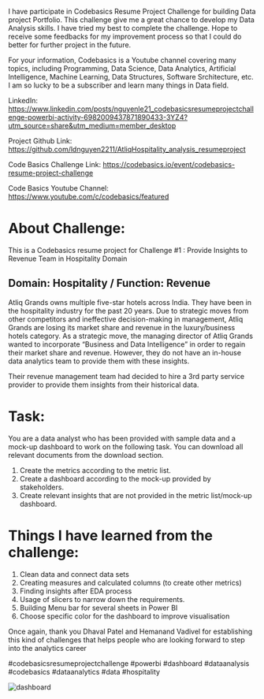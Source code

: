 I have participate in Codebasics Resume Project Challenge for building Data project Portfolio. This challenge give me a great chance to develop my Data Analysis skills. I have tried my best to complete the challenge. Hope to receive some feedbacks for my improvement process so that I could do better for further project in the future.

For your information, Codebasics is a Youtube channel covering many topics, including Programming, Data Science, Data Analytics, Artificial Intelligence, Machine Learning, Data Structures, Software Srchitecture, etc. I am so lucky to be a subscriber and learn many things in Data field.

LinkedIn: https://www.linkedin.com/posts/nguyenle21_codebasicsresumeprojectchallenge-powerbi-activity-6982009437871890433-3YZ4?utm_source=share&utm_medium=member_desktop

Project Github Link: https://github.com/ldnguyen2211/AtliqHospitality_analysis_resumeproject

Code Basics Challenge Link: https://codebasics.io/event/codebasics-resume-project-challenge

Code Basics Youtube Channel: https://www.youtube.com/c/codebasics/featured

# About Challenge:
This is a Codebasics resume project for Challenge #1 : Provide Insights to Revenue Team in Hospitality Domain

## Domain:  Hospitality       / Function: Revenue

Atliq Grands owns multiple five-star hotels across India. They have been in the hospitality industry for the past 20 years. Due to strategic moves from other competitors and ineffective decision-making in management, Atliq Grands are losing its market share and revenue in the luxury/business hotels category. As a strategic move, the managing director of Atliq Grands wanted to incorporate “Business and Data Intelligence” in order to regain their market share and revenue. However, they do not have an in-house data analytics team to provide them with these insights.

Their revenue management team had decided to hire a 3rd party service provider to provide them insights from their historical data.

# Task:  

You are a data analyst who has been provided with sample data and a mock-up dashboard to work on the following task. You can download all relevant documents from the download section.

1. Create the metrics according to the metric list.
2. Create a dashboard according to the mock-up provided by stakeholders.
3. Create relevant insights that are not provided in the metric list/mock-up dashboard.

# Things I have learned from the challenge:
1. Clean data and connect data sets 
2. Creating measures and calculated columns (to create other metrics)
3. Finding insights after EDA process
4. Usage of slicers to narrow down the requirements.
5. Building Menu bar for several sheets in Power BI
6. Choose specific color for the dashboard to improve visualisation

Once again, thank you Dhaval Patel and Hemanand Vadivel for establishing this kind of challenges that helps people who are looking forward to step into the analytics career

#codebasicsresumeprojectchallenge #powerbi #dashboard #dataanalysis #codebasics #dataanalytics #data #hospitality 

![dashboard](https://user-images.githubusercontent.com/104529166/193417033-a243378a-ad4b-4d54-aa47-56f6d4285fcb.png)
